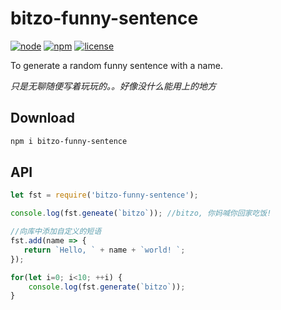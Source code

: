 # bitzo-funny-sentence

[![node](https://img.shields.io/badge/node-%3E%3D0.6-blue.svg)](https://nodejs.org/en/download/)
[![npm](https://img.shields.io/npm/v/npm.svg)](https://www.npmjs.com/package/bitzo-funny-sentence)
[![license](https://img.shields.io/github/license/mashape/apistatus.svg)]()

To generate a random funny sentence with a name.

*只是无聊随便写着玩玩的。。好像没什么能用上的地方*

## Download

```bash
npm i bitzo-funny-sentence
```

## API

```javascript
let fst = require('bitzo-funny-sentence');

console.log(fst.geneate(`bitzo`)); //bitzo, 你妈喊你回家吃饭!

//向库中添加自定义的短语
fst.add(name => {
   return `Hello, ` + name + `world! `;
});

for(let i=0; i<10; ++i) {
    console.log(fst.generate(`bitzo`));
}

```
